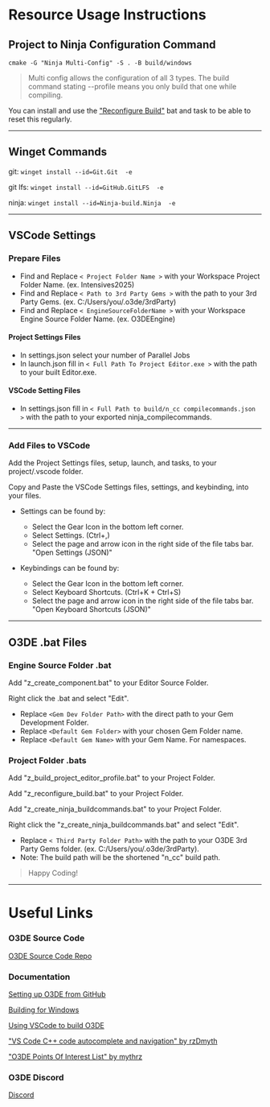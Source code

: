 # Resource Usage Instructions

## Project to Ninja Configuration Command
`cmake -G "Ninja Multi-Config" -S . -B build/windows`

> Multi config allows the configuration of all 3 types. The build command stating --profile means you only build that one while compiling.

You can install and use the ["Reconfigure Build"](https://github.com/GaianHelmers/O3DEIntensivesResources/blob/main/Setup%20VSCode/O3DE%20VSCode%20bat%20Files/Project%20bats/z_reconfigure_build.bat) bat and task to be able to reset this regularly.

---------

## Winget Commands

git: `winget install --id=Git.Git  -e`

git lfs: `winget install --id=GitHub.GitLFS  -e`

ninja: `winget install --id=Ninja-build.Ninja  -e`

---------

## VSCode Settings

### Prepare Files
- Find and Replace `< Project Folder Name >` with your Workspace Project Folder Name. (ex. Intensives2025)
- Find and Replace `< Path to 3rd Party Gems >` with the path to your 3rd Party Gems. (ex. C:/Users/you/.o3de/3rdParty)
- Find and Replace `< EngineSourceFolderName >` with your Workspace Engine Source Folder Name. (ex. O3DEEngine)

#### Project Settings Files
- In settings.json select your number of Parallel Jobs
- In launch.json fill in `< Full Path To Project Editor.exe >` with the path to your built Editor.exe.

#### VSCode Setting Files
- In settings.json fill in `< Full Path to build/n_cc compilecommands.json >` with the path to your exported ninja_compilecommands.

---------

### Add Files to VSCode
Add the Project Settings files, setup, launch, and tasks, to your project/.vscode folder.

Copy and Paste the VSCode Settings files, settings, and keybinding, into your files.
- Settings can be found by:
   - Select the Gear Icon in the bottom left corner.
   - Select Settings. (Ctrl+,)
   - Select the page and arrow icon in the right side of the file tabs bar. "Open Settings (JSON)"

- Keybindings can be found by:
   - Select the Gear Icon in the bottom left corner.
   - Select Keyboard Shortcuts. (Ctrl+K + Ctrl+S)
   - Select the page and arrow icon in the right side of the file tabs bar. "Open Keyboard Shortcuts (JSON)"

---------

## O3DE .bat Files

### Engine Source Folder .bat
Add "z_create_component.bat" to your Editor Source Folder.

Right click the .bat and select "Edit".
- Replace `<Gem Dev Folder Path>` with the direct path to your Gem Development Folder.
- Replace `<Default Gem Folder>` with your chosen Gem Folder name.
- Replace `<Default Gem Name>` with your Gem Name. For namespaces.

### Project Folder .bats
Add "z_build_project_editor_profile.bat" to your Project Folder.

Add "z_reconfigure_build.bat" to your Project Folder.

Add "z_create_ninja_buildcommands.bat" to your Project Folder.

Right click the "z_create_ninja_buildcommands.bat" and select "Edit".
- Replace `< Third Party Folder Path>` with the path to your O3DE 3rd Party Gems folder. (ex. C:/Users/you/.o3de/3rdParty).
- Note: The build path will be the shortened "n_cc" build path.

> Happy Coding!

---------

# Useful Links

### O3DE Source Code
[O3DE Source Code Repo](https://github.com/o3de/o3de/)

### Documentation
[Setting up O3DE from GitHub](https://www.docs.o3de.org/docs/welcome-guide/setup/setup-from-github/)

[Building for Windows](https://www.docs.o3de.org/docs/welcome-guide/setup/setup-from-github/building-windows/)

[Using VSCode to build O3DE](https://github.com/o3de/o3de/wiki/Using-VSCode-to-build-O3DE#windows)

["VS Code C++ code autocomplete and navigation" by rzDmyth](https://www.youtube.com/watch?v=-_RRuanDwCQ)

["O3DE Points Of Interest List" by mythrz](https://github.com/mythrz/O3DE_PointsOfInterestList/tree/main)


### O3DE Discord
[Discord](https://discord.com/invite/o3de)